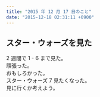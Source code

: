 ```yaml
---
title: "2015 年 12 月 17 日のこと"
date: "2015-12-18 02:31:11 +0900"
---
```


## スター・ウォーズを見た

2 週間で 1 - 6 まで見た。  
頑張った。  
おもしろかった。  
スター・ウォーズ 7 見たくなった。  
見に行くか考えよう。
